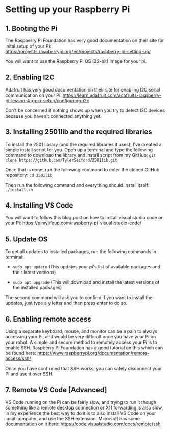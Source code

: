 # Setting up your Raspberry Pi
## 1. Booting the Pi

The Raspberry Pi Foundation has very good documentation on their site for inital setup of your Pi: https://projects.raspberrypi.org/en/projects/raspberry-pi-setting-up/

You will want to use the Raspberry Pi OS (32-bit) image for your pi.


## 2. Enabling I2C

Adafruit has very good documentation on their site for enabling I2C serial communication on your Pi: https://learn.adafruit.com/adafruits-raspberry-pi-lesson-4-gpio-setup/configuring-i2c

Don't be concerned if nothing shows up when you try to detect I2C devices because you haven't connected anything yet!


## 3. Installing 2501lib and the required libraries

To install the 2501 library (and the required libraries it uses), I've created a simple install script for you.  Open up a terminal and type the following command to download the library and install script from my GitHub:
`git clone https://github.com/TylerSeiford/2501lib.git`

Once that is done, run the following command to enter the cloned GitHub repository:
`cd 2501lib`

Then run the following command and everything should install itself:
`./install.sh`


## 4. Installing VS Code

You will want to follow this blog post on how to install visual studio code on your Pi: https://pimylifeup.com/raspberry-pi-visual-studio-code/


## 5. Update OS

To get all updates to installed packages, run the following commands in terminal:
 - `sudo apt update` (This updates your pi's list of available packages and their latest versions)

 - `sudo apt upgrade` (This will download and install the latest versions of the installed packages)

The second command will ask you to confirm if you want to install the updates, just type a y letter and then press enter to do so.

## 6. Enabling remote access

Using a separate keyboard, mouse, and monitor can be a pain to always accessing your Pi, and would be very difficult once you have your Pi on your robot.  A simple and secure method to remotely access your Pi is to enable SSH.  Raspberry Pi Foundation has a good tutorial on this which can be found here: https://www.raspberrypi.org/documentation/remote-access/ssh/

Once you have confirmed that SSH works, you can safely disconnect your Pi and use it over SSH.


## 7. Remote VS Code [Advanced]

VS Code running on the Pi can be fairly slow, and trying to run it though something like a remote desktop connection or X11 forwarding is also slow, in my experience the best way to do it is to also install VS Code on your local computer, and use the SSH extension.  Microsoft has some documentation on it here: https://code.visualstudio.com/docs/remote/ssh
